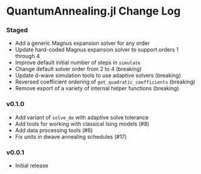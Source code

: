 QuantumAnnealing.jl Change Log
==============================

### Staged
- Add a generic Magnus expansion solver for any order
- Update hard-coded Magnus expansion solver to support orders 1 through 4
- Improve default initial number of steps in `simulate`
- Change default solver order from 2 to 4 (breaking)
- Update d-wave simulation tools to use adaptive solvers (breaking)
- Reversed coefficient ordering of `get_quadratic_coefficients` (breaking)
- Remove export of a variety of internal helper functions (breaking)

### v0.1.0
- Add variant of `solve_de` with adaptive solve tolerance
- Add tools for working with classical Ising models (#8)
- Add data processing tools (#6)
- Fix units in dwave annealing schedules (#17)

### v0.0.1
- Initial release
